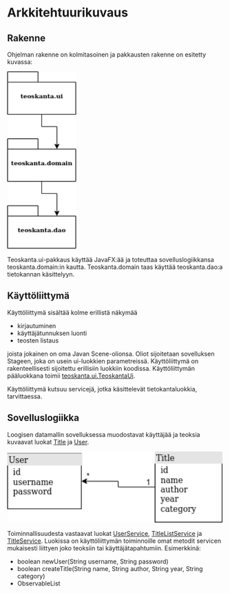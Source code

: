 # Arkkitehtuurikuvaus

## Rakenne

Ohjelman rakenne on kolmitasoinen ja pakkausten rakenne on esitetty kuvassa:

<img src="https://github.com/NuiS4ncE/ot-harjoitustyo/blob/master/Teoskanta/dokumentointi/images/ak1.png" width="160">

Teoskanta.ui-pakkaus käyttää JavaFX:ää ja toteuttaa sovelluslogiikkansa teoskanta.domain:in kautta. Teoskanta.domain taas käyttää teoskanta.dao:a tietokannan käsittelyyn. 

## Käyttöliittymä 

Käyttöliittymä sisältää kolme erillistä näkymää

- kirjautuminen
- käyttäjätunnuksen luonti
- teosten listaus

joista jokainen on oma Javan Scene-olionsa. Oliot sijoitetaan sovelluksen Stageen, joka on 
usein ui-luokkien parametreissä. Käyttöliittymä on rakenteellisesti sijoitettu erillisiin luokkiin koodissa.
Käyttöliittymän pääluokkana toimii [teoskanta.ui.TeoskantaUi](https://github.com/NuiS4ncE/ot-harjoitustyo/blob/master/Teoskanta/src/main/java/teoskanta/ui/TeoskantaUi.java). 

Käyttöliittymä kutsuu servicejä, jotka käsittelevät tietokantaluokkia, tarvittaessa.


## Sovelluslogiikka 

Loogisen datamallin sovelluksessa muodostavat käyttäjää ja teoksia kuvaavat luokat [Title](https://github.com/NuiS4ncE/ot-harjoitustyo/blob/master/Teoskanta/src/main/java/teoskanta/title/Title.java) ja [User](https://github.com/NuiS4ncE/ot-harjoitustyo/blob/master/Teoskanta/src/main/java/teoskanta/user/User.java). 

<img src="https://github.com/NuiS4ncE/ot-harjoitustyo/blob/master/Teoskanta/dokumentointi/images/logicaldatamodel.png" width="500">

Toiminnallisuudesta vastaavat luokat [UserService](https://github.com/NuiS4ncE/ot-harjoitustyo/blob/master/Teoskanta/src/main/java/teoskanta/user/UserService.java), [TitleListService](https://github.com/NuiS4ncE/ot-harjoitustyo/blob/master/Teoskanta/src/main/java/teoskanta/title/TitleListService.java) ja [TitleService](https://github.com/NuiS4ncE/ot-harjoitustyo/blob/master/Teoskanta/src/main/java/teoskanta/title/TitleService.java). Luokissa on käyttöliittymän toiminnoille omat metodit servicen mukaisesti liittyen joko teoksiin tai käyttäjätapahtumiin. 
Esimerkkinä: 
 - boolean newUser(String username, String password)
 - boolean createTitle(String name, String author, String year, String category)
 - ObservableList<Title>getObservableTitles(String category)
 - boolean deleteTitle(Title title)

TitleService ja TitleListService pakkauksessa teoskanta.title käyttävät tietokantaan tallennettuja tietoja pakkauksessa teoskanta.title.dao olevan DBTitleDaon kautta. 
Pakkauksessa teoskanta.user oleva UserService taas käyttää tietoja pakkauksessa teoskanta.user.dao olevan DBUserDaon kautta. 

